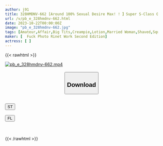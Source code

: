```yaml
---
author: j91
title: 328HMDNV-662 [Around 100% Sexual Desire Max! ! 】Super S-Class G-Breasted Married Woman Drinks And Reveals Her True Feelings, Making A Raw Paco! ! A Neat And Clean Beauty Goes Wild With A*****l And Ejaculates In A Large Amount Of Convulsions And Splashes! ! [It’s So Messy]
url: /v/pb_e_328hmdnv-662.html
date: 2023-10-22T00:00:00Z
image: "pb_e_328hmdnv-662.jpg"
tags: [Amateur,Affair,Big Tits,Creampie,Lotion,Married Woman,Shaved,Squirting ]
maker: [  Fuck Photo Rinet Work Second Edition]
actress: [ ]
---
```



{{< rawhtml >}}

<div class="video" data-videoid="wzL33Bvg3KsJwpb">
    <a href="javascript:;">
        <img src="https://my.j91.asia/v/pb_e_328hmdnv-662.jpg" width="WIDTH" height="HEIGHT" alt="pb_e_328hmdnv-662.mp4" loading="lazy">
    </a>
</div>

<script type="text/javascript" src="https://j91.asia/asset/on-demand-st.js"></script>

<br>
  <link rel="stylesheet" href="https://j91.asia/asset/bs5.css">
  
  <center>
  <button class="btn btn-primary" type="button" data-bs-toggle="collapse" data-bs-target=".multi-collapse" aria-expanded="false" aria-controls="multiCollapseExample1 multiCollapseExample2"><h2>Download</h2></button></center>
</p>
<div class="row">
  <div class="col">
    <div class="collapse multi-collapse" id="multiCollapseExample1">
      <div class="card card-body">
	      	      <br>
<div class="buttons">  
<a href="https://streamtape.to/v/wzL33Bvg3KsJwpb"><button class="btn-hover color-3"><i class="fa fa-download"></i> ST</button></a></div>
    </div>
  </div>
</div>
  <div class="col">
    <div class="collapse multi-collapse" id="multiCollapseExample2">
      <div class="card card-body">
	      <br>
<div class="buttons">
    <a href="https://filelions.online/f/gtwsnq0nqocd"><button class="btn-hover color-9"><i class="fa fa-download"></i> FL</button></a></div>
<br><br>
      </div>
    </div>
  </div>
</div>

{{< /rawhtml >}}